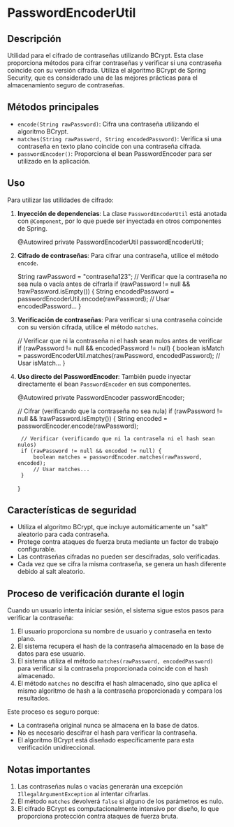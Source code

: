 # PasswordEncoderUtil

## Descripción

Utilidad para el cifrado de contraseñas utilizando BCrypt. Esta clase proporciona métodos para cifrar contraseñas y verificar si una contraseña coincide con su versión cifrada. Utiliza el algoritmo BCrypt de Spring Security, que es considerado una de las mejores prácticas para el almacenamiento seguro de contraseñas.

## Métodos principales

- `encode(String rawPassword)`: Cifra una contraseña utilizando el algoritmo BCrypt.
- `matches(String rawPassword, String encodedPassword)`: Verifica si una contraseña en texto plano coincide con una contraseña cifrada.
- `passwordEncoder()`: Proporciona el bean PasswordEncoder para ser utilizado en la aplicación.

## Uso

Para utilizar las utilidades de cifrado:

1. **Inyección de dependencias**: La clase `PasswordEncoderUtil` está anotada con `@Component`, por lo que puede ser inyectada en otros componentes de Spring.

    @Autowired
    private PasswordEncoderUtil passwordEncoderUtil;

2. **Cifrado de contraseñas**: Para cifrar una contraseña, utilice el método `encode`.

    String rawPassword = "contraseña123";
    // Verificar que la contraseña no sea nula o vacía antes de cifrarla
    if (rawPassword != null && !rawPassword.isEmpty()) {
        String encodedPassword = passwordEncoderUtil.encode(rawPassword);
        // Usar encodedPassword...
    }

3. **Verificación de contraseñas**: Para verificar si una contraseña coincide con su versión cifrada, utilice el método `matches`.

    // Verificar que ni la contraseña ni el hash sean nulos antes de verificar
    if (rawPassword != null && encodedPassword != null) {
        boolean isMatch = passwordEncoderUtil.matches(rawPassword, encodedPassword);
        // Usar isMatch...
    }

4. **Uso directo del PasswordEncoder**: También puede inyectar directamente el bean `PasswordEncoder` en sus componentes.

    @Autowired
    private PasswordEncoder passwordEncoder;

    // Cifrar (verificando que la contraseña no sea nula)
    if (rawPassword != null && !rawPassword.isEmpty()) {
        String encoded = passwordEncoder.encode(rawPassword);

        // Verificar (verificando que ni la contraseña ni el hash sean nulos)
        if (rawPassword != null && encoded != null) {
            boolean matches = passwordEncoder.matches(rawPassword, encoded);
            // Usar matches...
        }
    }

## Características de seguridad

- Utiliza el algoritmo BCrypt, que incluye automáticamente un "salt" aleatorio para cada contraseña.
- Protege contra ataques de fuerza bruta mediante un factor de trabajo configurable.
- Las contraseñas cifradas no pueden ser descifradas, solo verificadas.
- Cada vez que se cifra la misma contraseña, se genera un hash diferente debido al salt aleatorio.

## Proceso de verificación durante el login

Cuando un usuario intenta iniciar sesión, el sistema sigue estos pasos para verificar la contraseña:

1. El usuario proporciona su nombre de usuario y contraseña en texto plano.
2. El sistema recupera el hash de la contraseña almacenado en la base de datos para ese usuario.
3. El sistema utiliza el método `matches(rawPassword, encodedPassword)` para verificar si la contraseña proporcionada coincide con el hash almacenado.
4. El método `matches` no descifra el hash almacenado, sino que aplica el mismo algoritmo de hash a la contraseña proporcionada y compara los resultados.

Este proceso es seguro porque:
- La contraseña original nunca se almacena en la base de datos.
- No es necesario descifrar el hash para verificar la contraseña.
- El algoritmo BCrypt está diseñado específicamente para esta verificación unidireccional.

## Notas importantes

1. Las contraseñas nulas o vacías generarán una excepción `IllegalArgumentException` al intentar cifrarlas.
2. El método `matches` devolverá `false` si alguno de los parámetros es nulo.
3. El cifrado BCrypt es computacionalmente intensivo por diseño, lo que proporciona protección contra ataques de fuerza bruta.
